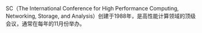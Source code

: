 SC（The International Conference for High Performance Computing, Networking, Storage, and Analysis）创建于1988年，是高性能计算领域的顶级会议，通常在每年的11月份举办。